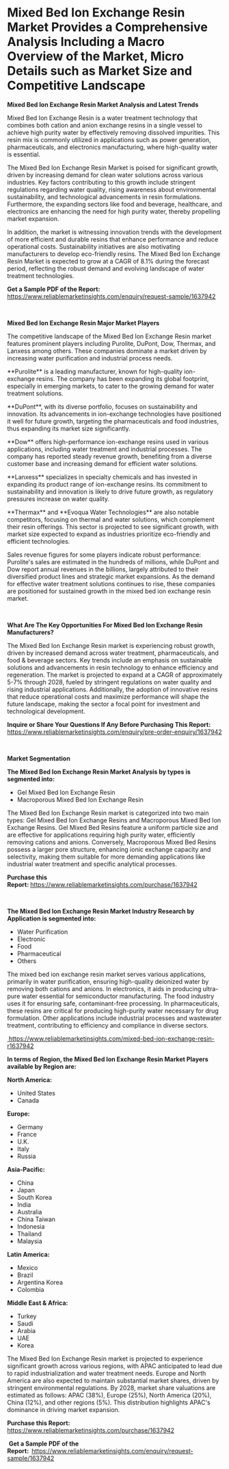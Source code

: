 <p><h1>Mixed Bed Ion Exchange Resin Market Provides a Comprehensive Analysis Including a Macro Overview of the Market, Micro Details such as Market Size and Competitive Landscape</h1></p><p><strong>Mixed Bed Ion Exchange Resin Market Analysis and Latest Trends</strong></p>
<p><p>Mixed Bed Ion Exchange Resin is a water treatment technology that combines both cation and anion exchange resins in a single vessel to achieve high purity water by effectively removing dissolved impurities. This resin mix is commonly utilized in applications such as power generation, pharmaceuticals, and electronics manufacturing, where high-quality water is essential.</p><p>The Mixed Bed Ion Exchange Resin Market is poised for significant growth, driven by increasing demand for clean water solutions across various industries. Key factors contributing to this growth include stringent regulations regarding water quality, rising awareness about environmental sustainability, and technological advancements in resin formulations. Furthermore, the expanding sectors like food and beverage, healthcare, and electronics are enhancing the need for high purity water, thereby propelling market expansion.</p><p>In addition, the market is witnessing innovation trends with the development of more efficient and durable resins that enhance performance and reduce operational costs. Sustainability initiatives are also motivating manufacturers to develop eco-friendly resins. The Mixed Bed Ion Exchange Resin Market is expected to grow at a CAGR of 8.1% during the forecast period, reflecting the robust demand and evolving landscape of water treatment technologies.</p></p>
<p><strong>Get a Sample PDF of the Report:&nbsp;</strong> <a href="https://www.reliablemarketinsights.com/enquiry/request-sample/1637942?utm_campaign=2624&utm_medium=2&utm_source=Github&utm_content=ia&utm_term=18042025&utm_id=mixed-bed-ion-exchange-resin">https://www.reliablemarketinsights.com/enquiry/request-sample/1637942</a></p>
<p>&nbsp;</p>
<p><strong>Mixed Bed Ion Exchange Resin Major Market Players</strong></p>
<p><p>The competitive landscape of the Mixed Bed Ion Exchange Resin market features prominent players including Purolite, DuPont, Dow, Thermax, and Lanxess among others. These companies dominate a market driven by increasing water purification and industrial process needs.</p><p>**Purolite** is a leading manufacturer, known for high-quality ion-exchange resins. The company has been expanding its global footprint, especially in emerging markets, to cater to the growing demand for water treatment solutions. </p><p>**DuPont**, with its diverse portfolio, focuses on sustainability and innovation. Its advancements in ion-exchange technologies have positioned it well for future growth, targeting the pharmaceuticals and food industries, thus expanding its market size significantly.</p><p>**Dow** offers high-performance ion-exchange resins used in various applications, including water treatment and industrial processes. The company has reported steady revenue growth, benefiting from a diverse customer base and increasing demand for efficient water solutions.</p><p>**Lanxess** specializes in specialty chemicals and has invested in expanding its product range of ion-exchange resins. Its commitment to sustainability and innovation is likely to drive future growth, as regulatory pressures increase on water quality.</p><p>**Thermax** and **Evoqua Water Technologies** are also notable competitors, focusing on thermal and water solutions, which complement their resin offerings. This sector is projected to see significant growth, with market size expected to expand as industries prioritize eco-friendly and efficient technologies.</p><p>Sales revenue figures for some players indicate robust performance: Purolite's sales are estimated in the hundreds of millions, while DuPont and Dow report annual revenues in the billions, largely attributed to their diversified product lines and strategic market expansions. As the demand for effective water treatment solutions continues to rise, these companies are positioned for sustained growth in the mixed bed ion exchange resin market.</p></p>
<p>&nbsp;</p>
<p><strong>What Are The Key Opportunities For Mixed Bed Ion Exchange Resin Manufacturers?</strong></p>
<p><p>The Mixed Bed Ion Exchange Resin market is experiencing robust growth, driven by increased demand across water treatment, pharmaceuticals, and food & beverage sectors. Key trends include an emphasis on sustainable solutions and advancements in resin technology to enhance efficiency and regeneration. The market is projected to expand at a CAGR of approximately 5-7% through 2028, fueled by stringent regulations on water quality and rising industrial applications. Additionally, the adoption of innovative resins that reduce operational costs and maximize performance will shape the future landscape, making the sector a focal point for investment and technological development.</p></p>
<p><strong>Inquire or Share Your Questions If Any Before Purchasing This Report:</strong> <a href="https://www.reliablemarketinsights.com/enquiry/pre-order-enquiry/1637942?utm_campaign=2624&utm_medium=2&utm_source=Github&utm_content=ia&utm_term=18042025&utm_id=mixed-bed-ion-exchange-resin">https://www.reliablemarketinsights.com/enquiry/pre-order-enquiry/1637942</a></p>
<p>&nbsp;</p>
<p><strong>Market Segmentation</strong></p>
<p><strong>The Mixed Bed Ion Exchange Resin Market Analysis by types is segmented into:</strong></p>
<p><ul><li>Gel Mixed Bed Ion Exchange Resin</li><li>Macroporous Mixed Bed Ion Exchange Resin</li></ul></p>
<p><p>The Mixed Bed Ion Exchange Resin market is categorized into two main types: Gel Mixed Bed Ion Exchange Resins and Macroporous Mixed Bed Ion Exchange Resins. Gel Mixed Bed Resins feature a uniform particle size and are effective for applications requiring high purity water, efficiently removing cations and anions. Conversely, Macroporous Mixed Bed Resins possess a larger pore structure, enhancing ionic exchange capacity and selectivity, making them suitable for more demanding applications like industrial water treatment and specific analytical processes.</p></p>
<p><strong>Purchase this Report:&nbsp;</strong><a href="https://www.reliablemarketinsights.com/purchase/1637942?utm_campaign=2624&utm_medium=2&utm_source=Github&utm_content=ia&utm_term=18042025&utm_id=mixed-bed-ion-exchange-resin">https://www.reliablemarketinsights.com/purchase/1637942</a></p>
<p>&nbsp;</p>
<p><strong>The Mixed Bed Ion Exchange Resin Market Industry Research by Application is segmented into:</strong></p>
<p><ul><li>Water Purification</li><li>Electronic</li><li>Food</li><li>Pharmaceutical</li><li>Others</li></ul></p>
<p><p>The mixed bed ion exchange resin market serves various applications, primarily in water purification, ensuring high-quality deionized water by removing both cations and anions. In electronics, it aids in producing ultra-pure water essential for semiconductor manufacturing. The food industry uses it for ensuring safe, contaminant-free processing. In pharmaceuticals, these resins are critical for producing high-purity water necessary for drug formulation. Other applications include industrial processes and wastewater treatment, contributing to efficiency and compliance in diverse sectors.</p></p>
<p><a href="https://www.reliablemarketinsights.com/mixed-bed-ion-exchange-resin-r1637942?utm_campaign=2624&utm_medium=2&utm_source=Github&utm_content=ia&utm_term=18042025&utm_id=mixed-bed-ion-exchange-resin">&nbsp;https://www.reliablemarketinsights.com/mixed-bed-ion-exchange-resin-r1637942</a></p>
<p><strong>In terms of Region, the Mixed Bed Ion Exchange Resin Market Players available by Region are:</strong></p>
<p>
    <p> <strong> North America: </strong>
        <ul>
            <li>United States</li>
            <li>Canada</li>
        </ul>
        </p> 
    <p> <strong> Europe: </strong>
        <ul>
            <li>Germany</li>
            <li>France</li>
            <li>U.K.</li>
            <li>Italy</li>
            <li>Russia</li>
        </ul>
        </p> 
    <p> <strong> Asia-Pacific: </strong>
        <ul>
            <li>China</li>
            <li>Japan</li>
            <li>South Korea</li>
            <li>India</li>
            <li>Australia</li>
            <li>China Taiwan</li>
            <li>Indonesia</li>
            <li>Thailand</li>
            <li>Malaysia</li>
        </ul>
        </p> 
    <p> <strong> Latin America: </strong>
        <ul>
            <li>Mexico</li>
            <li>Brazil</li>
            <li>Argentina Korea</li>
            <li>Colombia</li>
        </ul>
        </p> 
    <p> <strong> Middle East & Africa: </strong>
        <ul>
            <li>Turkey</li>
            <li>Saudi</li>
            <li>Arabia</li>
            <li>UAE</li>
            <li>Korea</li>
        </ul>
    </p>
    </p>
<p><p>The Mixed Bed Ion Exchange Resin market is projected to experience significant growth across various regions, with APAC anticipated to lead due to rapid industrialization and water treatment needs. Europe and North America are also expected to maintain substantial market shares, driven by stringent environmental regulations. By 2028, market share valuations are estimated as follows: APAC (38%), Europe (25%), North America (20%), China (12%), and other regions (5%). This distribution highlights APAC's dominance in driving market expansion.</p></p>
<p><strong>Purchase this Report: </strong><a href="https://www.reliablemarketinsights.com/purchase/1637942?utm_campaign=2624&utm_medium=2&utm_source=Github&utm_content=ia&utm_term=18042025&utm_id=mixed-bed-ion-exchange-resin">https://www.reliablemarketinsights.com/purchase/1637942</a></p>
<p>&nbsp;<strong>Get a Sample PDF of the Report:&nbsp;&nbsp;</strong><a href="https://www.reliablemarketinsights.com/enquiry/request-sample/1637942?utm_campaign=2624&utm_medium=2&utm_source=Github&utm_content=ia&utm_term=18042025&utm_id=mixed-bed-ion-exchange-resin">https://www.reliablemarketinsights.com/enquiry/request-sample/1637942</a></p>
<p><strong></strong></p>
<p><p></p><p></p><p></p></p>